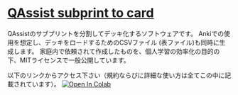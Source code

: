 # [QAssist subprint to card](https://github.com/katsuma-inoue-42/qassist_to_card)

QAssistのサブプリントを分割してデッキ化するソフトウェアです。
Ankiでの使用を想定し、デッキをロードするためのCSVファイル (表ファイル)も同時に生成します。
家庭内で依頼されて作成したものを、個人学習の効率化の目的の下、MITライセンスで一般公開しています。

以下のリンクからアクセス下さい（規約ならびに詳細な使い方は全てこの中に記載されています）。
<a target="_blank" href="https://colab.research.google.com/github/katsuma-inoue-42/qassist_to_card">
  <img src="https://colab.research.google.com/assets/colab-badge.svg" alt="Open In Colab"/>
</a>

